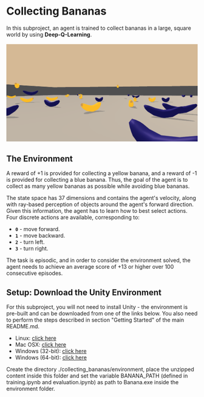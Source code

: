 # Collecting Bananas

In this subproject, an agent is trained to collect bananas in a large, square world by using 
__Deep-Q-Learning__.  
<br>
![Trained Agent](images/collecting_bananas.gif)
<br>

## The Environment

A reward of +1 is provided for collecting a yellow banana, and a reward of -1 is provided for collecting a blue banana. 
Thus, the goal of the agent is to collect as many yellow bananas as possible while avoiding blue bananas.

The state space has 37 dimensions and contains the agent's velocity, along with ray-based perception of objects around 
the agent's forward direction. Given this information, the agent has to learn how to best select actions. Four discrete
 actions are available, corresponding to:

- **`0`** - move forward.  
- **`1`** - move backward.  
- **`2`** - turn left.  
- **`3`** - turn right.  

The task is episodic, and in order to consider the environment solved, the agent needs to achieve an average score of 
+13 or higher over 100 consecutive episodes.

## Setup: Download the Unity Environment
For this subproject, you will not need to install Unity - the environment is pre-built and can be downloaded from one of 
the links below. You also need to perform the steps described in section "Getting Started" of the main README.md.

- Linux: [click here](https://s3-us-west-1.amazonaws.com/udacity-drlnd/P1/Banana/Banana_Linux.zip)
- Mac OSX: [click here](https://s3-us-west-1.amazonaws.com/udacity-drlnd/P1/Banana/Banana.app.zip)
- Windows (32-bit): [click here](https://s3-us-west-1.amazonaws.com/udacity-drlnd/P1/Banana/Banana_Windows_x86.zip)
- Windows (64-bit): [click here](https://s3-us-west-1.amazonaws.com/udacity-drlnd/P1/Banana/Banana_Windows_x86_64.zip)

Create the directory ./collecting_bananas/environment, place the unzipped content inside this folder and set the 
variable BANANA_PATH (defined in training.ipynb and evaluation.ipynb) as path to Banana.exe inside the environment 
folder.